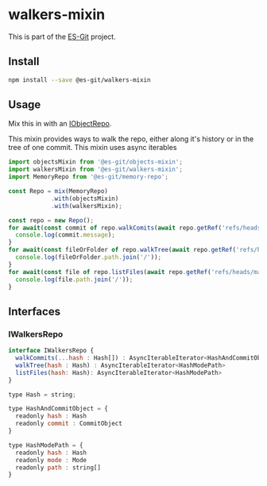 # walkers-mixin

This is part of the [ES-Git](https://github.com/es-git/es-git) project.

## Install

```bash
npm install --save @es-git/walkers-mixin
```

## Usage

Mix this in with an [IObjectRepo](https://www.npmjs.com/package/@es-git/object-mixin#IObjectRepo).

This mixin provides ways to walk the repo, either along it's history or in the tree of one commit. This mixin uses async iterables

```js
import objectsMixin from '@es-git/objects-mixin';
import walkersMixin from '@es-git/walkers-mixin';
import MemoryRepo from '@es-git/memory-repo';

const Repo = mix(MemoryRepo)
            .with(objectsMixin)
            .with(walkersMixin);

const repo = new Repo();
for await(const commit of repo.walkComits(await repo.getRef('refs/heads/master'))){
  console.log(commit.message);
}
for await(const fileOrFolder of repo.walkTree(await repo.getRef('refs/heads/master'))){
  console.log(fileOrFolder.path.join('/'));
}
for await(const file of repo.listFiles(await repo.getRef('refs/heads/master'))){
  console.log(file.path.join('/'));
}
```

## Interfaces

### IWalkersRepo

```js
interface IWalkersRepo {
  walkCommits(...hash : Hash[]) : AsyncIterableIterator<HashAndCommitObject>
  walkTree(hash : Hash) : AsyncIterableIterator<HashModePath>
  listFiles(hash: Hash): AsyncIterableIterator<HashModePath>
}

type Hash = string;

type HashAndCommitObject = {
  readonly hash : Hash
  readonly commit : CommitObject
}

type HashModePath = {
  readonly hash : Hash
  readonly mode : Mode
  readonly path : string[]
}
```